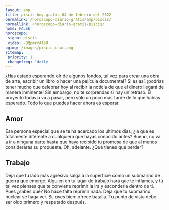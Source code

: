 ```yaml
---
layout: amp
title: piscis hoy gratis 04 de febrero del 2022 
permalink: /horoscopo-diario-gratis/amp/piscis/
normallink: /horoscopo-diario-gratis/piscis/
home: FALSE
horoscopo:
 signo: piscis
 video: -DQpmrrAIeU
ogimg: /images/piscis_char.png
sitemap:
 priority: 1
 changefreq: 'daily'
---
```



¿Has estado esperando oír de algunos fondos, tal vez para crear una obra de arte, escribir un libro o hacer una película documental? Si es así, ¡podrías tener mucho que celebrar hoy al recibir la noticia de que el dinero llegará de manera inminente! Sin embargo, no te sorprendas si hay un retraso. El proyecto todavía va a pasar, pero sólo un poco más tarde de lo que habías esperado. Todo lo que puedes hacer ahora es esperar.

## Amor

Esa persona especial que se te ha acercado los últimos días, ¿la que es totalmente diferente a cualquiera que hayas conocido antes? Bueno, no va a ir a ninguna parte hasta que haya recibido tu promesa de que al menos considerarás su propuesta. Oh, adelante. ¿Qué tienes que perder?

## Trabajo

Deja que tu lado más agresivo salga a la superficie como un submarino de guerra que emerge. Alguien en tu lugar de trabajo hará que te inflames, y tú tal vez pienses que te conviene reprimir la ira y esconderla dentro de ti. Pues ¿sabes qué? No hace falta reprimir nada. Deja que tu submarino nuclear se haga ver. Sí, oyes bien: ofrece batalla. Tu punto de vista debe ser oído primero y respetado después.